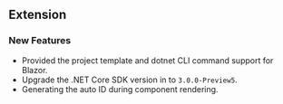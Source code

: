 ## Extension

### New Features

- Provided the project template and dotnet CLI command support for Blazor.
- Upgrade the .NET Core SDK version in to `3.0.0-Preview5`.
- Generating the auto ID during component rendering.